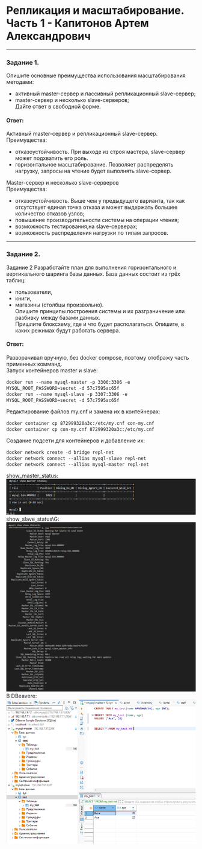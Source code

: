 # Репликация и масштабирование. Часть 1 - Капитонов Артем Александрович





---

### Задание 1.  
Опишите основные преимущества использования масштабирования методами:
- активный master-сервер и пассивный репликационный slave-сервер;  
- master-сервер и несколько slave-серверов;  
Дайте ответ в свободной форме.  
#### Ответ: 
Активный master-сервер и репликационный slave-сервер.  
Преимущества:  
- отказоустойчивость. При выходе из строя мастера, slave-сервер может подхватить его роль.  
- горизонтальное масштабирование. Позволяет распределять нагрузку, запросы на чтение будет выполнять slave-сервер.   

Master-сервер и несколько slave-серверов  
Преимущества:  
- отказоустойчивость. Выше чем у предыдущего варианта, так как отсутствует единая точка отказа и может выдержать большее количество отказов узлов;
- повышение производительности системы на операции чтения;  
- возможность тестирования,на slave-серверах;  
- возможность распределения нагрузки по типам запросов.  


 

---

### Задание 2.   
Задание 2
Разработайте план для выполнения горизонтального и вертикального шаринга базы данных. База данных состоит из трёх таблиц:
- пользователи,  
- книги,  
- магазины (столбцы произвольно).  
Опишите принципы построения системы и их разграничение или разбивку между базами данных.  
Пришлите блоксхему, где и что будет располагаться. Опишите, в каких режимах будут работать сервера.  
#### Ответ:  
Разворачивал вручную, без docker compose, поэтому отображу часть применных комманд.  
Запуск контейнеров master и slave:
```
docker run --name mysql-master -p 3306:3306 -e MYSQL_ROOT_PASSWORD=secret -d 57c7595ac65f
docker run --name mysql-slave -p 3307:3306 -e MYSQL_ROOT_PASSWORD=secret -d 57c7595ac65f
```
Редактирование файлов my.cnf и замена их в контейнерах:
```
docker container cp 872999320a3c:/etc/my.cnf con-my.cnf
docker container cp con-my.cnf 872999320a3c:/etc/my.cnf
```
Создание подсети для контейнеров и добавление их:
```
docker network create -d bridge repl-net
docker network connect --allias mysql-slave repl-net
docker network connect --allias mysql-master repl-net
```
show_master_status:
![1](https://github.com/Artem-K16git/Homeworks/blob/main/SQL/Replication/images/show_master_status.png) 
show_slave_status\G:
![2](https://github.com/Artem-K16git/Homeworks/blob/main/SQL/Replication/images/show_slave_status_G.png) 
В DBeavere:  
![3](https://github.com/Artem-K16git/Homeworks/blob/main/SQL/Replication/images/3.png)







